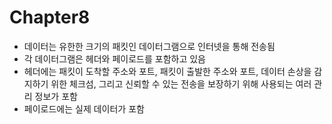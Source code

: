 # Chapter8


- 데이터는 유한한 크기의 패킷인 데이터그램으로 인터넷을 통해 전송됨
- 각 데이터그램은 헤더와 페이로드를 포함하고 있음
- 헤더에는 패킷이 도착할 주소와 포트, 패킷이 출발한 주소와 포트, 데이터 손상을 감지하기 위한 체크섬, 그리고 신뢰할 수 있는 전송을 보장하기 위해 사용되는 여러 관리 정보가 포함
- 페이로드에는 실제 데이터가 포함

